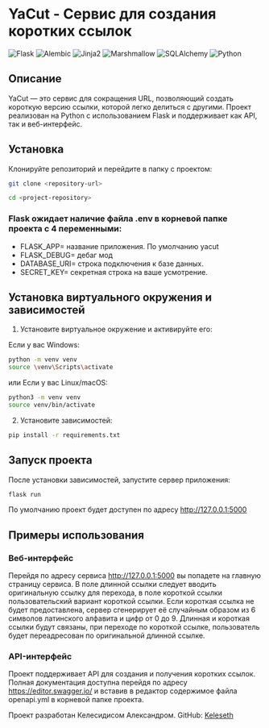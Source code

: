 # YaCut - Сервис для создания коротких ссылок

![Flask](https://img.shields.io/badge/flask-%23000000.svg?style=for-the-badge&logo=flask&logoColor=white) ![Alembic](https://img.shields.io/badge/alembic-%230071C5.svg?style=for-the-badge&logo=alembic&logoColor=white) ![Jinja2](https://img.shields.io/badge/jinja2-%23B41717.svg?style=for-the-badge&logo=jinja&logoColor=white) ![Marshmallow](https://img.shields.io/badge/marshmallow-%2300A1E0.svg?style=for-the-badge&logo=python&logoColor=white) ![SQLAlchemy](https://img.shields.io/badge/sqlalchemy-%23F47216.svg?style=for-the-badge&logo=python&logoColor=white) ![Python](https://img.shields.io/badge/python-3670A0?style=for-the-badge&logo=python&logoColor=ffdd54)

## Описание
YaCut — это сервис для сокращения URL, позволяющий создать короткую версию ссылки, которой легко делиться с другими. Проект реализован на Python с использованием Flask и поддерживает как API, так и веб-интерфейс.


## Установка
Клонируйте репозиторий и перейдите в папку с проектом:
```bash
git clone <repository-url>
```
```bash
cd <project-repository>
```
### Flask ожидает наличие файла .env в корневой папке проекта с 4 переменными:
- FLASK_APP= название приложения. По умолчанию yacut
- FLASK_DEBUG= дебаг мод
- DATABASE_URI= строка подключения к базе данных.
- SECRET_KEY= секретная строка на ваше усмотрение.

## Установка виртуального окружения и зависимостей
1.  Установите виртуальное окружение и активируйте его:

Если у вас Windows:
```bash
python -m venv venv
source \venv\Scripts\activate
```

или Если у вас Linux/macOS:
```bash
python3 -m venv venv
source venv/bin/activate
```

2. Установите зависимостей:

```bash
pip install -r requirements.txt
```

## Запуск проекта
После установки зависимостей, запустите сервер приложения:

```bash
flask run
```
По умолчанию проект будет доступен по адресу http://127.0.0.1:5000

## Примеры использования
### Веб-интерфейс
Перейдя по адресу сервиса http://127.0.0.1:5000 вы попадете на главную страницу сервиса. 
В поле длинной ссылки следует вводить оригинальную ссылку для перехода, в поле короткой ссылки
пользовательский вариант короткой ссылки. Если короткая ссылка не будет предоставлена, сервер сгенерирует
её случайным образом из 6 символов латинского алфавита и цифр от 0 до 9. Длинная и короткая ссылки будут связаны, 
при переходе по короткой ссылке, пользователь будет переадресован по оригинальной длинной ссылке.

### API-интерфейс
Проект поддерживает API для создания и получения коротких ссылок.
Полная документация доступна перейдя по адресу https://editor.swagger.io/ и вставив в редактор содержимое файла openapi.yml в корневой папке проекта.


Проект разработан Келесидисом Александром. GitHub: [Keleseth](https://github.com/Keleseth)